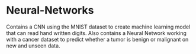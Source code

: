 # Neural-Networks
 Contains a CNN using the MNIST dataset to create machine learning model that can read hand written digits.
 Also contains a Neural Network working with a cancer dataset to predict whether a tumor is benign or malignant on new and unseen data.
 

